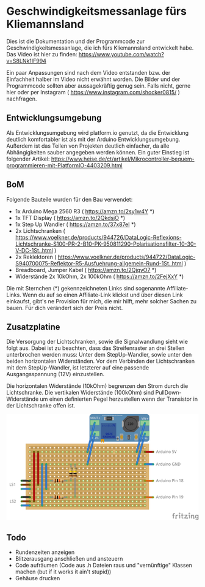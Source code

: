 # Geschwindigkeitsmessanlage fürs Kliemannsland

Dies ist die Dokumentation und der Programmcode zur Geschwindigkeitsmessanlage, die ich fürs Kliemannsland entwickelt habe. Das Video ist hier zu finden: https://www.youtube.com/watch?v=S8LNk1IF994

Ein paar Anpassungen sind nach dem Video entstanden bzw. der Einfachheit halber im Video nicht erwähnt worden. Die Bilder und der Programmcode sollten aber aussagekräftig genug sein. Falls nicht, gerne hier oder per Instagram ( https://www.instagram.com/shocker0815/ ) nachfragen.

## Entwicklungsumgebung
Als Entwicklungsumgebung wird platform.io genutzt, da die Entwicklung deutlich komfortabler ist als mit der Arduino Entwicklungsumgebung. Außerdem ist das Teilen von Projekten deutlich einfacher, da alle Abhängigkeiten sauber angegeben werden können. Ein guter Einstieg ist folgender Artikel: https://www.heise.de/ct/artikel/Mikrocontroller-bequem-programmieren-mit-PlatformIO-4403209.html

## BoM
Folgende Bauteile wurden für den Bau verwendet:
* 1x Arduino Mega 2560 R3 ( https://amzn.to/2sy1w4Y *)
* 1x TFT Display ( https://amzn.to/2QkdsjO *)
* 1x Step Up Wandler ( https://amzn.to/37x87eI *)
* 2x Lichtschranken ( https://www.voelkner.de/products/944726/DataLogic-Reflexions-Lichtschranke-S100-PR-2-B10-PK-950811290-Polarisationsfilter-10-30-V-DC-1St..html )
* 2x Reklektoren ( https://www.voelkner.de/products/944722/DataLogic-S940700075-Reflektor-R5-Ausfuehrung-allgemein-Rund-1St..html )
* Breadboard, Jumper Kabel ( https://amzn.to/2QjqyO7 *)
* Widerstände 2x 10kOhm, 2x 100kOhm ( https://amzn.to/2FejXxY *)

Die mit Sternchen (*) gekennzeichneten Links sind sogenannte Affiliate-Links. Wenn du auf so einen Affiliate-Link klickst und über diesen Link einkaufst, gibt's ne Provision für mich, die mir hilft, mehr solcher Sachen zu bauen. Für dich verändert sich der Preis nicht.

## Zusatzplatine
Die Versorgung der Lichtschranken, sowie die Signalwandlung sieht wie folgt aus. Dabei ist zu beachten, dass das Streifenraster an drei Stellen unterbrochen werden muss: Unter dem StepUp-Wandler, sowie unter den beiden horizontalen Widerständen. Vor dem Verbinden der Lichtschranken mit dem StepUp-Wandler, ist letzterer auf eine passende Ausgangsspannung (12V) einzustellen.

Die horizontalen Widerstände (10kOhm) begrenzen den Strom durch die Lichtschranke. Die vertikalen Widerstände (100kOhm) sind PullDown-Widerstände um einen definierten Pegel herzustellen wenn der Transistor in der Lichtschranke offen ist.

![alt text](assets/LsPcb.png "Platine für Lichtschranken")

## Todo
* Rundenzeiten anzeigen
* Blitzerausgang anschließen und ansteuern
* Code aufräumen (Code aus .h Dateien raus und "vernünftige" Klassen machen (but if it works it ain't stupid))
* Gehäuse drucken
